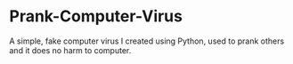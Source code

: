 # Prank-Computer-Virus
A simple, fake computer virus I created using Python, used to prank others and it does no harm to computer.
